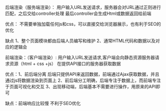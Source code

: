 后端渲染（服务端渲染）：
用户输入URL发送请求，服务器会对URL通过正则进行匹配，之后交给controller处理
最后controller会生成Html或数据返回给前端


优点： 不需要单独加载任何js和css，可以直接交给浏览器展示，也有利于SEO的优化

缺点   1、整个页面模块都由后端人员编写和维护
       2、通常HTML代码和数据以及对应的逻辑会

前端渲染：（客户端渲染）:
  用户输入URL发送请求,客户端会向静态资源服务器请求资源（html + css +js）
  在提供API接口的服务器获取数据

  优点：1、前后端分离 后端只提供API来返回数据，前端通过Ajax获取数据，并且通过js将数据渲染到页面上
        2、前后端分工明确，后端专注于数据上，而前端专注于页面可视化和交互
        3、出现移动端，后端基本不需要进行操作，用原来的API即可

  缺点：前端响应比较慢
        不利于SEO优化


